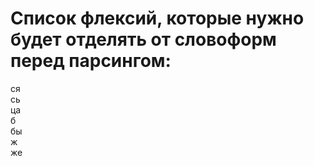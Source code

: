# Список флексий, которые нужно будет отделять от словоформ перед парсингом:  

ся  
сь  
ца  
б  
бы  
ж  
же  
